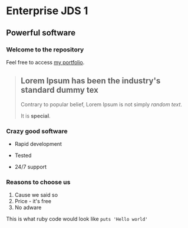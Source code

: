 Enterprise JDS 1
================

Powerful software
-----------------

### Welcome to the repository

Feel free to access [my portfolio](http://portfolio.jordanhudgens.com).

> ## Lorem Ipsum has been the industry's standard dummy tex
>
> Contrary to popular belief, Lorem Ipsum is not simply *random text*.
>
> It is **special**.

### Crazy good software
* Rapid development
+ Tested
- 24/7 support

### Reasons to choose us
1. Cause we said so
2. Price - it's free
3. No adware

This is what ruby code would look like `puts 'Hello world'`






